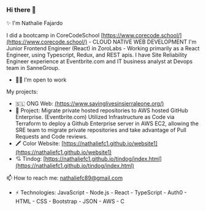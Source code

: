 ### Hi there 👋

✨  I'm Nathalie Fajardo

I did a bootcamp in CoreCodeSchool  [https://www.corecode.school/](https://www.corecode.school/) - CLOUD NATIVE WEB DEVELOPMENT
I'm Junior Frontend Engineer (React) in ZoroLabs - Working primarily as a React Engineer, using Typescript, Redux, and REST apis.
I have Site Reliability Engineer experience at Eventbrite.com and IT business analyst at Devops team in SanneGroup.

-  👍🏼 I’m open to work

My projects:
-    🇸🇱 ONG Web: [(https://www.savinglivesinsierraleone.org/)](https://www.savinglivesinsierraleone.org/)
-    🧡 Project: Migrate private hosted repositories to AWS hosted GitHub Enterprise. (Eventbrite.com)
          Utilized Infrastructure as Code via Terraform to deploy a Github Enterprise server in AWS EC2, allowing the SRE team to migrate private repositories and take advantage of Pull Requests and Code reviews.
-    🖍️ Color Website: [https://nathaliefc1.github.io/website1](https://nathaliefc1.github.io/website1)
-    💘 Tindog: [https://nathaliefc1.github.io/tindog/index.html](https://nathaliefc1.github.io/tindog/index.html)


📫 How to reach me: nathaliefc89@gmail.com 
- ⚡ Technologies: 
JavaScript - Node.js - React - TypeScript - Auth0 - HTML - CSS - Bootstrap - JSON - AWS - C

